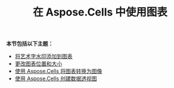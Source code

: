 ﻿---
title: 在 Aspose.Cells 中使用图表
type: docs
weight: 30
url: /zh/java/working-with-charts-in-aspose-cells/
---
**本节包括以下主题：**
- [将艺术字水印添加到图表](/cells/zh/java/add-word-art-watermark-to-chart/)
- [更改图表位置和大小](/cells/zh/java/change-chart-position-and-size/)
- [使用 Aspose.Cells 将图表转换为图像](/cells/zh/java/convert-chart-to-images-using-aspose-cells/)
- [使用 Aspose.Cells 创建数据透视图](/cells/zh/java/create-pivot-charts-using-aspose-cells/)
